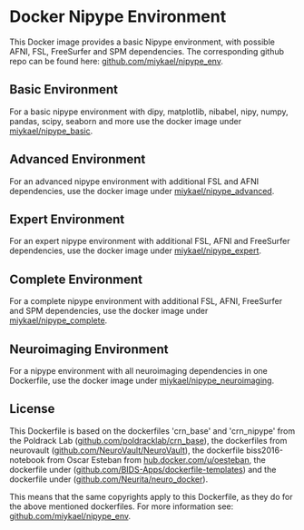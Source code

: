 # Docker Nipype Environment

This Docker image provides a basic Nipype environment, with possible AFNI, FSL, FreeSurfer and SPM dependencies. The corresponding github repo can be found here: [github.com/miykael/nipype_env](https://github.com/miykael/nipype_env).

## Basic Environment

For a basic nipype environment with dipy, matplotlib, nibabel, nipy, numpy, pandas, scipy, seaborn and more use the docker image under [miykael/nipype_basic](https://hub.docker.com/r/miykael/nipype_basic/).

## Advanced Environment

For an advanced nipype environment with additional FSL and AFNI dependencies, use the docker image under [miykael/nipype_advanced](https://hub.docker.com/r/miykael/nipype_advanced/).

## Expert Environment

For an expert nipype environment with additional FSL, AFNI and FreeSurfer dependencies, use the docker image under [miykael/nipype_expert](https://hub.docker.com/r/miykael/nipype_expert/).

## Complete Environment

For a complete nipype environment with additional FSL, AFNI, FreeSurfer and SPM dependencies, use the docker image under [miykael/nipype_complete](https://hub.docker.com/r/miykael/nipype_complete/).

## Neuroimaging Environment

For a nipype environment with all neuroimaging dependencies in one Dockerfile, use the docker image under [miykael/nipype_neuroimaging](https://hub.docker.com/r/miykael/nipype_neuroimaging/).

## License

This Dockerfile is based on the dockerfiles 'crn_base' and 'crn_nipype' from the Poldrack Lab ([github.com/poldracklab/crn_base](https://github.com/poldracklab/crn_base)), the dockerfiles from neurovault ([github.com/NeuroVault/NeuroVault](https://github.com/NeuroVault/NeuroVault)), the dockerfile biss2016-notebook from Oscar Esteban from [hub.docker.com/u/oesteban](https://hub.docker.com/u/oesteban), the dockerfile under ([github.com/BIDS-Apps/dockerfile-templates](https://github.com/BIDS-Apps/dockerfile-templates)) and the dockerfile under ([github.com/Neurita/neuro_docker](https://github.com/Neurita/neuro_docker)).

This means that the same copyrights apply to this Dockerfile, as they do for the above mentioned dockerfiles. For more information see: [github.com/miykael/nipype_env](https://github.com/miykael/nipype_env).

